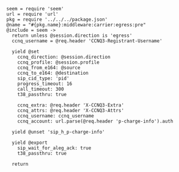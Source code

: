     seem = require 'seem'
    url = require 'url'
    pkg = require '../../../package.json'
    @name = "#{pkg.name}:middleware:carrier:egress:pre"
    @include = seem ->
      return unless @session.direction is 'egress'
      ccnq_username = @req.header 'CCNQ3-Registrant-Username'

      yield @set
        ccnq_direction: @session.direction
        ccnq_profile: @session.profile
        ccnq_from_e164: @source
        ccnq_to_e164: @destination
        sip_cid_type: 'pid'
        progress_timeout: 16
        call_timeout: 300
        t38_passthru: true

        ccnq_extra: @req.header 'X-CCNQ3-Extra'
        ccnq_attrs: @req.header 'X-CCNQ3-Attrs'
        ccnq_username: ccnq_username
        ccnq_account: url.parse(@req.header 'p-charge-info').auth

      yield @unset 'sip_h_p-charge-info'

      yield @export
        sip_wait_for_aleg_ack: true
        t38_passthru: true

      return
